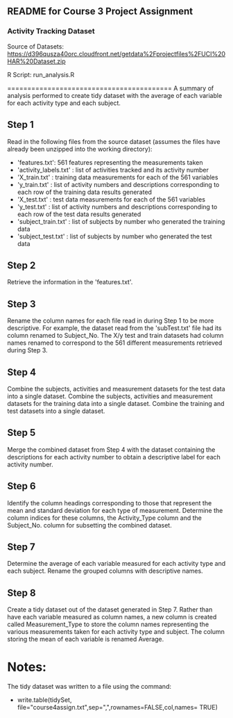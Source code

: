 ## README for Course 3 Project Assignment

### Activity Tracking Dataset

Source of Datasets: https://d396qusza40orc.cloudfront.net/getdata%2Fprojectfiles%2FUCI%20HAR%20Dataset.zip

R Script:   run_analysis.R

=========================================
A summary of analysis performed to create tidy dataset with the average of each variable for each activity type and each subject.

Step 1
------
Read in the following files from the source dataset (assumes the files have already been unzipped into the working directory):
   - 'features.txt': 561 features representing the measurements taken     
   - 'activity_labels.txt' : list of activities tracked and its activity number
   - 'X_train.txt' : training data measurements for each of the 561 variables
   - 'y_train.txt' : list of activity numbers and descriptions corresponding to each row of the training data results generated 
   - 'X_test.txt' : test data measurements for each of the 561 variables
   - 'y_test.txt' : list of activity numbers and descriptions corresponding to each row of the test data results generated 
   - 'subject_train.txt' : list of subjects by number who generated the training data
   - 'subject_test.txt' : list of subjects by number who generated the test data

Step 2
------
Retrieve the information in the 'features.txt'.  

Step 3
------
Rename the column names for each file read in during Step 1 to be more descriptive.  For example, the dataset read from the 'subTest.txt' file had its column renamed to Subject_No.  The X/y test and train datasets had column names renamed to correspond to the 561 different measurements retrieved during Step 3.

Step 4
------
Combine the subjects, activities and measurement datasets for the test data into a single dataset.  Combine the subjects, activities and measurement datasets for the training data into a single dataset.  Combine the training and test datasets into a single dataset. 
  
Step 5
------
Merge the combined dataset from Step 4 with the dataset containing the descriptions for each activity number to obtain a descriptive label for each activity number.

Step 6
------
Identify the column headings corresponding to those that represent the mean and standard deviation for each type of measurement.  Determine the column indices for these columns, the Activity_Type column and the Subject_No. column for subsetting the combined dataset.

Step 7
------
Determine the average of each variable measured for each activity type and each subject.  Rename the grouped columns with descriptive names.

Step 8 
------
Create a tidy dataset out of the dataset generated in Step 7.  Rather than have each variable measured as column names, a new column is created called Measurement_Type to store the column names representing the various measurements taken for each activity type and subject.  The column storing the mean of each variable is renamed Average.


Notes: 
======
The tidy dataset was written to a file using the command:
- write.table(tidySet, file="course4assign.txt",sep=",",rownames=FALSE,col,names= TRUE)

